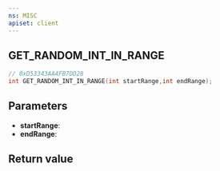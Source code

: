 ```yaml
---
ns: MISC
apiset: client
---
```

## GET_RANDOM_INT_IN_RANGE

```c
// 0xD53343AA4FB7DD28
int GET_RANDOM_INT_IN_RANGE(int startRange,int endRange);
```


## Parameters
* **startRange**:
* **endRange**:

## Return value